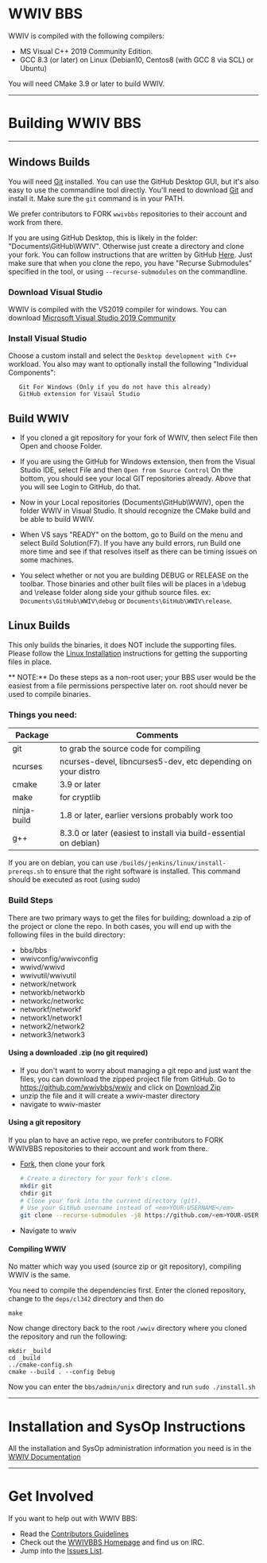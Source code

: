 WWIV BBS
========

WWIV is compiled with the following compilers:
  
- MS Visual C++ 2019 Community Edition.
- GCC 8.3 (or later) on Linux 
  (Debian10, Centos8 (with GCC 8 via SCL) or Ubuntu)

You will need CMake 3.9 or later to build WWIV.

***

# Building WWIV BBS
***

## Windows Builds

You will need [Git](https://git-scm.com) installed.  You can use the GitHub Desktop GUI, but it's also easy
to use the commandline tool directly.  You'll need to download [Git](https://git-scm.com/download/win) and
install it.  Make sure the ```git``` command is in your PATH.

We prefer contributors to FORK ```wwivbbs``` repositories to their account
and work from there.

If you are using GitHub Desktop, this is likely in the folder: "Documents\GitHub\WWIV".  Otherwise just
create a directory and clone your fork.  You can follow instructions that are written by GitHub 
[Here](https://help.github.com/en/github/getting-started-with-github/fork-a-repo). Just make sure that
when you clone the repo, you have "Recurse Submodules" specified in the tool, or using 
```--recurse-submodules``` on the commandline.

### Download Visual Studio
WWIV is compiled with the VS2019 compiler for windows. You can download [Microsoft Visual Studio 2019 Community](https://www.visualstudio.com/downloads/)

### Install Visual Studio
Choose a custom install and select the ```Desktop development with C++``` workload.
You also may want to optionally install the following "Individual Components":
```
   Git For Windows (Only if you do not have this already)
   GitHub extension for Visaul Studio
```


## Build WWIV
* If you cloned a git repository for your fork of WWIV, then select File then Open and choose Folder.

* If you are using the GitHub for Windows extension, then from the Visual Studio IDE, select File and then ```Open from Source Control```
On the bottom, you should see your local GIT repositories already.
Above that you will see Login to GitHub, do that.
* Now in your Local repositories (Documents\GitHub\WWIV), open the
  folder WWIV in Visual Studio. It should recognize the CMake build
  and be able to build WWIV.
* When VS says "READY" on the bottom, go to Build on the menu and select Build Solution(F7). If you have any build errors, run Build one more time and see if that resolves itself as there can be timing issues on some machines.
* You select whether or not you are building DEBUG or RELEASE on the toolbar. Those binaries and other built files will be places in a \debug and \release folder along side your github source files. ex: ```Documents\GitHub\WWIV\debug``` or ```Documents\GitHub\WWIV\release```.

## Linux Builds
This only builds the binaries, it does NOT include the supporting files.
Please follow the
[Linux Installation](http://docs.wwivbbs.org/en/latest/linux_installation/) instructions for getting the supporting files in place.

** NOTE:** Do these steps as a non-root user; your BBS user would be the easiest from a file permissions perspective later on.  root should never be used to compile binaries.

### Things you need:

Package | Comments
------- | ----------
git | to grab the source code for compiling  
ncurses | ncurses-devel, libncurses5-dev, etc depending on your distro
cmake | 3.9 or later
make | for cryptlib
ninja-build | 1.8 or later, earlier versions probably work too
g++ | 8.3.0 or later (easiest to install via build-essential on debian)

If you are on debian, you can use ```/builds/jenkins/linux/install-prereqs.sh``` to ensure that
the right software is installed.  This command should be executed as root (using sudo)

### Build Steps
There are two primary ways to get the files for building; download a zip of the project or clone the repo.  In both cases, you will end up with the following files in the build directory:  

* bbs/bbs  
* wwivconfig/wwivconfig  
* wwivd/wwivd  
* wwivutil/wwivutil  
* network/network  
* networkb/networkb
* networkc/networkc
* networkf/networkf
* network1/network1
* network2/network2
* network3/network3

#### Using a downloaded .zip (no git required)
* If you don't want to worry about managing a git repo and just want the files, you can download the zipped project file from GitHub.  Go to 
https://github.com/wwivbbs/wwiv and click on [Download Zip](https://github.com/wwivbbs/wwiv/archive/master.zip)
* unzip the file and it will create a wwiv-master directory
* navigate to wwiv-master

#### Using a git repository
If you plan to have an active repo, we prefer contributors to FORK WWIVBBS repositories to their account and work from there.  
* [Fork](https://help.github.com/articles/fork-a-repo/), then clone your fork
    
    ```bash
    # Create a directory for your fork's clone.
    mkdir git
    chdir git
    # Clone your fork into the current directory (git).
    # Use your GitHub username instead of <em>YOUR-USERNAME</em>
    git clone --recurse-submodules -j8 https://github.com/<em>YOUR-USERNAME</em>/wwiv.git
    ```
* Navigate to wwiv

#### Compiling WWIV

No matter which way you used (source zip or git repository), compiling WWIV is the same.

You need to compile the dependencies first. Enter the cloned repository, change to the ```deps/cl342``` directory and then do

```
make
```

Now change directory back to the root ```/wwiv``` directory where you cloned the repository
and run the following:
  ```
  mkdir _build
  cd _build 
  ../cmake-config.sh 
  cmake --build . --config Debug
  ```

Now you can enter the ```bbs/admin/unix``` directory and run ```sudo ./install.sh```
*** 

Installation and SysOp Instructions
====================

All the installation and SysOp administration information you 
need is in the [WWIV Documentation](https://docs.wwivbbs.org/)

***

Get Involved
====================

If you want to help out with WWIV BBS:

* Read the [Contributors Guidelines](contributing.md)
* Check out the [WWIVBBS Homepage](https://www.wwivbbs.org) and find us on IRC.
* Jump into the [Issues List](https://github.com/wwivbbs/wwiv/issues).
